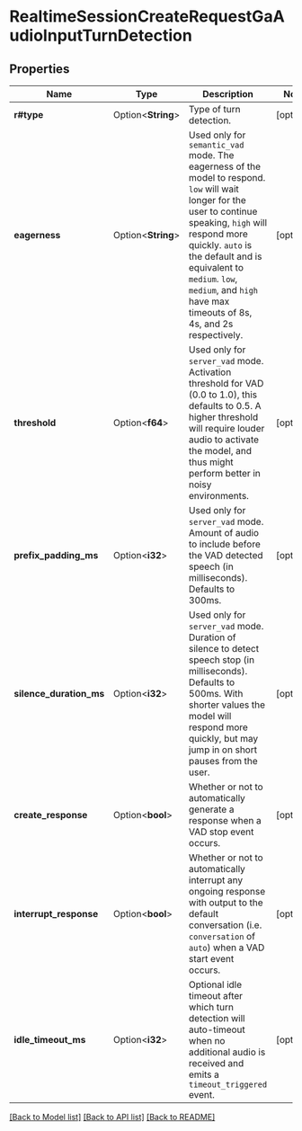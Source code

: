 # RealtimeSessionCreateRequestGaAudioInputTurnDetection

## Properties

Name | Type | Description | Notes
------------ | ------------- | ------------- | -------------
**r#type** | Option<**String**> | Type of turn detection.  | [optional]
**eagerness** | Option<**String**> | Used only for `semantic_vad` mode. The eagerness of the model to respond. `low` will wait longer for the user to continue speaking, `high` will respond more quickly. `auto` is the default and is equivalent to `medium`. `low`, `medium`, and `high` have max timeouts of 8s, 4s, and 2s respectively.  | [optional]
**threshold** | Option<**f64**> | Used only for `server_vad` mode. Activation threshold for VAD (0.0 to 1.0), this defaults to 0.5. A higher threshold will require louder audio to activate the model, and thus might perform better in noisy environments.  | [optional]
**prefix_padding_ms** | Option<**i32**> | Used only for `server_vad` mode. Amount of audio to include before the VAD detected speech (in milliseconds). Defaults to 300ms.  | [optional]
**silence_duration_ms** | Option<**i32**> | Used only for `server_vad` mode. Duration of silence to detect speech stop (in milliseconds). Defaults to 500ms. With shorter values the model will respond more quickly, but may jump in on short pauses from the user.  | [optional]
**create_response** | Option<**bool**> | Whether or not to automatically generate a response when a VAD stop event occurs.  | [optional]
**interrupt_response** | Option<**bool**> | Whether or not to automatically interrupt any ongoing response with output to the default conversation (i.e. `conversation` of `auto`) when a VAD start event occurs.  | [optional]
**idle_timeout_ms** | Option<**i32**> | Optional idle timeout after which turn detection will auto-timeout when no additional audio is received and emits a `timeout_triggered` event.  | [optional]

[[Back to Model list]](../README.md#documentation-for-models) [[Back to API list]](../README.md#documentation-for-api-endpoints) [[Back to README]](../README.md)


